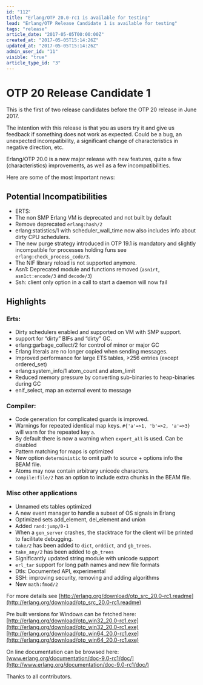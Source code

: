 ```yaml
---
id: "112"
title: "Erlang/OTP 20.0-rc1 is available for testing"
lead: "Erlang/OTP Release Candidate 1 is available for testing"
tags: "release"
article_date: "2017-05-05T00:00:00Z"
created_at: "2017-05-05T15:14:26Z"
updated_at: "2017-05-05T15:14:26Z"
admin_user_id: "11"
visible: "true"
article_type_id: "3"
---
```

# OTP 20 Release Candidate 1

This is the first of two release candidates before the OTP 20 release in June 2017.

The intention with this release is that you as users try it and give us feedback if something does not work as expected. Could be a bug, an unexpected incompatibility, a significant change of characteristics in negative direction, etc.

Erlang/OTP 20.0 is a new major release with new features, quite a few (characteristics) improvements, as well as a few incompatibilities.
  

Here are some of the most important news:
## Potential Incompatibilities
* ERTS:
 * The non SMP Erlang VM is deprecated and not built by default
* Remove deprecated `erlang:hash/2`
* erlang:statistics/1 with scheduler_wall_time now also includes info about dirty CPU schedulers.
* The new purge strategy introduced in OTP 19.1 is mandatory and slightly incompatible for processes holding funs
 see `erlang:check_process_code/3`.
* The NIF library reload is not supported anymore.
* Asn1: Deprecated module and functions removed (`asn1rt`, `asn1ct:encode/3` and `decode/3`)
* Ssh: client only option in a call to start a daemon will now fail
## Highlights
### Erts:
* Dirty schedulers enabled and supported on VM with SMP support.
* support for “dirty” BIFs and “dirty” GC.
* erlang:garbage_collect/2 for control of minor or major GC
* Erlang literals are no longer copied when sending messages.
* Improved performance for large ETS tables, >256 entries (except ordered_set)
* erlang:system_info/1 atom_count and atom_limit
* Reduced memory pressure by converting sub-binaries to heap-binaries during GC
* enif_select, map an external event to message
### Compiler:
* Code generation for complicated guards is improved.
* Warnings for repeated identical map keys. `#{'a'=>1, 'b'=>2, 'a'=>3}` will warn for the repeated key `a`.
* By default there is now a warning when `export_all` is used. Can be disabled
* Pattern matching for maps is optimized
* New option `deterministic` to omit path to source + options info the BEAM file.
* Atoms may now contain arbitrary unicode characters.
* `compile:file/2` has an option to include extra chunks in the BEAM file.
### Misc other applications
* Unnamed ets tables optimized
* A new event manager to handle a subset of OS signals in Erlang
* Optimized sets add_element, del_element and union
* Added `rand:jump/0-1`
* When a `gen_server` crashes, the stacktrace for the client will be printed to facilitate debugging.
* `take/2` has been added to `dict`, `orddict`, and `gb_trees`.
* `take_any/2` has been added to `gb_trees`
* Significantly updated string module with unicode support
* `erl_tar` support for long path names and new file formats
* Dtls: Documented API, experimental
* SSH: improving security, removing and adding algorithms
* New `math:fmod/2`

For more details see
 [http://erlang.org/download/otp_src_20.0-rc1.readme](http://erlang.org/download/otp_src_20.0-rc1.readme)

Pre built versions for Windows can be fetched here:
 [http://erlang.org/download/otp_win32_20.0-rc1.exe](http://erlang.org/download/otp_win32_20.0-rc1.exe)
 [http://erlang.org/download/otp_win64_20.0-rc1.exe](http://erlang.org/download/otp_win64_20.0-rc1.exe)

On line documentation can be browsed here:
 [www.erlang.org/documentation/doc-9.0-rc1/doc/](http://www.erlang.org/documentation/doc-9.0-rc1/doc/)

Thanks to all contributors.
